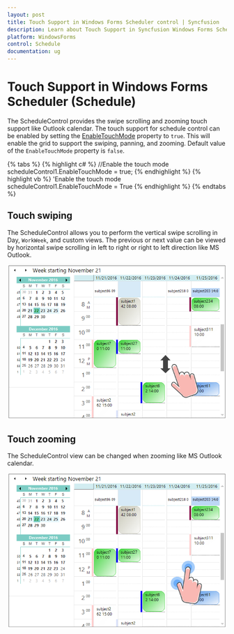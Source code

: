 ```yaml
---
layout: post
title: Touch Support in Windows Forms Scheduler control | Syncfusion
description: Learn about Touch Support in Syncfusion Windows Forms Scheduler (Schedule) control and more details.
platform: WindowsForms
control: Schedule
documentation: ug
--- 
```


# Touch Support in Windows Forms Scheduler (Schedule)

The ScheduleControl provides the swipe scrolling and zooming touch support like Outlook calendar. The touch support for schedule control can be enabled by setting the [EnableTouchMode](https://help.syncfusion.com/cr/windowsforms/Syncfusion.Windows.Forms.Schedule.ScheduleControl.html#Syncfusion_Windows_Forms_Schedule_ScheduleControl_EnableTouchMode) property to `true`. This will enable the grid to support the swiping, panning, and zooming. Default value of the `EnableTouchMode` property is `false`.

{% tabs %}
{% highlight c# %}
//Enable the touch mode
scheduleControl1.EnableTouchMode = true;
{% endhighlight %}
{% highlight vb %}
'Enable the touch mode
scheduleControl1.EnableTouchMode = True
{% endhighlight %}
{% endtabs %}

## Touch swiping

The ScheduleControl allows you to perform the vertical swipe scrolling in Day, `WorkWeek`, and custom views. The previous or next value can be viewed by horizontal swipe scrolling in left to right or right to left direction like MS Outlook.

![Schedule_img1](TouchSupport_images/Schedule_img1.png)

## Touch zooming

The ScheduleControl view can be changed when zooming like MS Outlook calendar. 

![Schedule_img2](TouchSupport_images/Schedule_img2.png)
